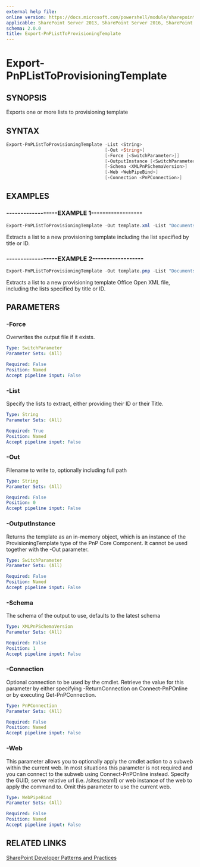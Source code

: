 ```yaml
---
external help file:
online version: https://docs.microsoft.com/powershell/module/sharepoint-pnp/export-pnplisttoprovisioningtemplate
applicable: SharePoint Server 2013, SharePoint Server 2016, SharePoint Server 2019, SharePoint Online
schema: 2.0.0
title: Export-PnPListToProvisioningTemplate
---
```


# Export-PnPListToProvisioningTemplate

## SYNOPSIS
Exports one or more lists to provisioning template

## SYNTAX 

```powershell
Export-PnPListToProvisioningTemplate -List <String>
                                     [-Out <String>]
                                     [-Force [<SwitchParameter>]]
                                     [-OutputInstance [<SwitchParameter>]]
                                     [-Schema <XMLPnPSchemaVersion>]
                                     [-Web <WebPipeBind>]
                                     [-Connection <PnPConnection>]
```

## EXAMPLES

### ------------------EXAMPLE 1------------------
```powershell
Export-PnPListToProvisioningTemplate -Out template.xml -List "Documents"
```

Extracts a list to a new provisioning template including the list specified by title or ID.

### ------------------EXAMPLE 2------------------
```powershell
Export-PnPListToProvisioningTemplate -Out template.pnp -List "Documents","Events"
```

Extracts a list to a new provisioning template Office Open XML file, including the lists specified by title or ID.

## PARAMETERS

### -Force
Overwrites the output file if it exists.

```yaml
Type: SwitchParameter
Parameter Sets: (All)

Required: False
Position: Named
Accept pipeline input: False
```

### -List
Specify the lists to extract, either providing their ID or their Title.

```yaml
Type: String
Parameter Sets: (All)

Required: True
Position: Named
Accept pipeline input: False
```

### -Out
Filename to write to, optionally including full path

```yaml
Type: String
Parameter Sets: (All)

Required: False
Position: 0
Accept pipeline input: False
```

### -OutputInstance
Returns the template as an in-memory object, which is an instance of the ProvisioningTemplate type of the PnP Core Component. It cannot be used together with the -Out parameter.

```yaml
Type: SwitchParameter
Parameter Sets: (All)

Required: False
Position: Named
Accept pipeline input: False
```

### -Schema
The schema of the output to use, defaults to the latest schema

```yaml
Type: XMLPnPSchemaVersion
Parameter Sets: (All)

Required: False
Position: 1
Accept pipeline input: False
```

### -Connection
Optional connection to be used by the cmdlet. Retrieve the value for this parameter by either specifying -ReturnConnection on Connect-PnPOnline or by executing Get-PnPConnection.

```yaml
Type: PnPConnection
Parameter Sets: (All)

Required: False
Position: Named
Accept pipeline input: False
```

### -Web
This parameter allows you to optionally apply the cmdlet action to a subweb within the current web. In most situations this parameter is not required and you can connect to the subweb using Connect-PnPOnline instead. Specify the GUID, server relative url (i.e. /sites/team1) or web instance of the web to apply the command to. Omit this parameter to use the current web.

```yaml
Type: WebPipeBind
Parameter Sets: (All)

Required: False
Position: Named
Accept pipeline input: False
```

## RELATED LINKS

[SharePoint Developer Patterns and Practices](https://aka.ms/sppnp)